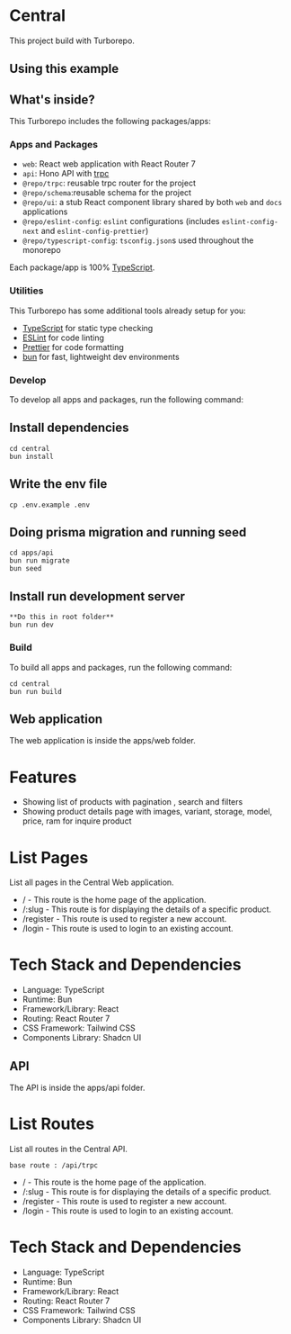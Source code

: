 # Central

This project build with Turborepo.

## Using this example

## What's inside?

This Turborepo includes the following packages/apps:

### Apps and Packages

- `web`: React web application with React Router 7
- `api`: Hono API with [trpc](https://trpc.io)
- `@repo/trpc`: reusable trpc router for the project
- `@repo/schema`:reusable schema for the project
- `@repo/ui`: a stub React component library shared by both `web` and `docs` applications
- `@repo/eslint-config`: `eslint` configurations (includes `eslint-config-next` and `eslint-config-prettier`)
- `@repo/typescript-config`: `tsconfig.json`s used throughout the monorepo

Each package/app is 100% [TypeScript](https://www.typescriptlang.org/).

### Utilities

This Turborepo has some additional tools already setup for you:

- [TypeScript](https://www.typescriptlang.org/) for static type checking
- [ESLint](https://eslint.org/) for code linting
- [Prettier](https://prettier.io) for code formatting
- [bun](https://bun.sh/) for fast, lightweight dev environments

### Develop

To develop all apps and packages, run the following command:

## Install dependencies

```
cd central
bun install
```

## Write the env file

```
cp .env.example .env
```

## Doing prisma migration and running seed

```
cd apps/api
bun run migrate
bun seed
```

## Install run development server

```
**Do this in root folder**
bun run dev
```

### Build

To build all apps and packages, run the following command:

```
cd central
bun run build
```

## Web application

The web application is inside the apps/web folder.

# Features

- Showing list of products with pagination , search and filters
- Showing product details page with images, variant, storage, model, price, ram for inquire product

# List Pages

List all pages in the Central Web application.

- / - This route is the home page of the application.
- /:slug - This route is for displaying the details of a specific product.
- /register - This route is used to register a new account.
- /login - This route is used to login to an existing account.

# Tech Stack and Dependencies

- Language: TypeScript
- Runtime: Bun
- Framework/Library: React
- Routing: React Router 7
- CSS Framework: Tailwind CSS
- Components Library: Shadcn UI

## API

The API is inside the apps/api folder.

# List Routes

List all routes in the Central API.

```
base route : /api/trpc
```

- / - This route is the home page of the application.
- /:slug - This route is for displaying the details of a specific product.
- /register - This route is used to register a new account.
- /login - This route is used to login to an existing account.

# Tech Stack and Dependencies

- Language: TypeScript
- Runtime: Bun
- Framework/Library: React
- Routing: React Router 7
- CSS Framework: Tailwind CSS
- Components Library: Shadcn UI
